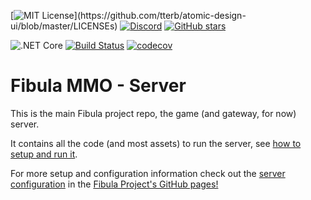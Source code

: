 [![MIT License](https://img.shields.io/apm/l/atomic-design-ui.svg?)](https://github.com/tterb/atomic-design-ui/blob/master/LICENSEs)
[![Discord](https://img.shields.io/discord/288399552581468162?label=Discord)](https://discord.com/invite/cJeVygB)
[![GitHub stars](https://img.shields.io/github/stars/fibula-mmo/fibula-server?label=stargazers&logoColor=yellow&style=social)](https://github.com/fibula-mmo/fibula-server/stargazers)

![.NET Core](https://github.com/fibula-mmo/fibula-server/workflows/.NET%20Core/badge.svg)
[![Build Status](https://dev.azure.com/fibula-mmo/FibulaMMO/_apis/build/status/fibula-server?branchName=master&jobName=Build&configuration=Build%20Release)](https://dev.azure.com/fibula-mmo/FibulaMMO/_build/latest?definitionId=2&branchName=master)
[![codecov](https://codecov.io/gh/fibula-mmo/fibula-server/branch/master/graph/badge.svg)](https://codecov.io/gh/fibula-mmo/fibula-server)

# Fibula MMO - Server

This is the main Fibula project repo, the game (and gateway, for now) server.

It contains all the code (and most assets) to run the server, see [how to setup and run it](https://fibula-mmo.github.io/articles/setup.html).

For more setup and configuration information check out the [server configuration](https://fibula-mmo.github.io/articles/configuration.html) in the [Fibula Project's GitHub pages!](https://fibula-mmo.github.io/index.html)
